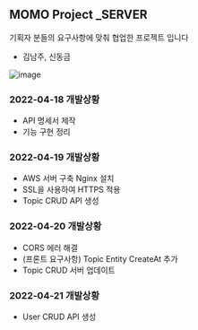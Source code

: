 
## MOMO Project  _SERVER
기획자 분들의 요구사항에 맞춰 협업한 프로젝트 입니다
* 김남주, 신동금

![image](https://user-images.githubusercontent.com/73453283/164159577-6fe902f8-7b33-4177-98d0-7bc8ca8a8b6d.png)

### 2022-04-18 개발상황
* API 명세서 제작
* 기능 구현 정리 

### 2022-04-19 개발상황
* AWS 서버 구축 Nginx 설치
* SSL을 사용하여 HTTPS 적용
* Topic CRUD API 생성

### 2022-04-20 개발상황
* CORS 에러 해결 
* (프론트 요구사항) Topic Entity CreateAt 추가 
* Topic CRUD 서버 업데이트

### 2022-04-21 개발상황
* User CRUD API 생성
